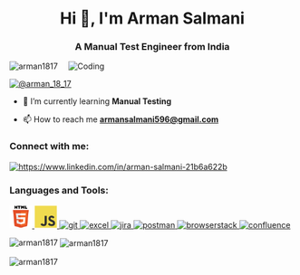 
<h1 align="center">Hi 👋, I'm Arman Salmani</h1>
<h3 align="center">A Manual Test Engineer from India</h3>
<img align="right" alt="Coding" width="400" src="https://camo.githubusercontent.com/19db51af5f90f1b152bc0b9078f5fe97053955be5074f03f17019c70345bdcdb/68747470733a2f2f6d69726f2e6d656469756d2e636f6d2f6d61782f313336302f302a37513379765349765f7430696f4a2d5a2e676966">

<p align="left"> <img src="https://komarev.com/ghpvc/?username=arman1817&label=Profile%20views&color=0e75b6&style=flat" alt="arman1817" /> </p>

<p align="left"> <a href="https://twitter.com/@arman_18_17" target="blank"><img src="https://img.shields.io/twitter/follow/@arman_18_17?logo=twitter&style=for-the-badge" alt="@arman_18_17" /></a> </p>

- 🌱 I’m currently learning **Manual Testing**

- 📫 How to reach me **armansalmani596@gmail.com**


<h3 align="left">Connect with me:</h3>
<p align="left">
<a href="https://www.linkedin.com/in/arman-salmani-21b6a622b/" target="blank"><img align="center" src="https://raw.githubusercontent.com/rahuldkjain/github-profile-readme-generator/master/src/images/icons/Social/linked-in-alt.svg" alt="https://www.linkedin.com/in/arman-salmani-21b6a622b" height="30" width="40" /></a>
<h3 align="left">Languages and Tools:</h3>
<p align="left">
  <a href="https://www.w3.org/html/" target="_blank" rel="noreferrer"> 
    <img src="https://raw.githubusercontent.com/devicons/devicon/master/icons/html5/html5-original-wordmark.svg" alt="html5" width="40" height="40"/> 
  </a> 
  <a href="https://developer.mozilla.org/en-US/docs/Web/JavaScript" target="_blank" rel="noreferrer"> 
    <img src="https://raw.githubusercontent.com/devicons/devicon/master/icons/javascript/javascript-original.svg" alt="javascript" width="40" height="40"/> 
  </a> 
  <a href="https://git-scm.com/" target="_blank" rel="noreferrer"> 
    <img src="https://www.vectorlogo.zone/logos/git-scm/git-scm-icon.svg" alt="git" width="40" height="40"/> 
  </a>
  <a href="https://www.microsoft.com/en-us/microsoft-365/excel" target="_blank" rel="noreferrer"> 
    <img src="https://cdn.worldvectorlogo.com/logos/microsoft-excel-2013.svg" alt="excel" width="40" height="40"/> 
  </a>
  <a href="https://www.atlassian.com/software/jira?&aceid=&adposition=&adgroup=143485223644&campaign=18442427757&creative=687972927803&device=c&keyword=jira&matchtype=e&network=g&placement=&ds_kids=p73345677068&ds_e=GOOGLE&ds_eid=700000001558501&ds_e1=GOOGLE&gad_source=1&gclid=Cj0KCQjwtZK1BhDuARIsAAy2VztIR8XT65SId_psc5hAWpwKYDnuY-XM9kBDUr7BOyW0gpVx3eSFfFoaApIFEALw_wcB&gclsrc=aw.ds" target="_blank" rel="noreferrer"> 
    <img src="https://cdn.worldvectorlogo.com/logos/jira-1.svg" alt="jira" width="40" height="40"/> 
  </a>
  <a href="https://www.postman.com/" target="_blank" rel="noreferrer"> 
    <img src="https://www.vectorlogo.zone/logos/getpostman/getpostman-icon.svg" alt="postman" width="40" height="40"/> 
  </a>
  <a href="https://www.browserstack.com/" target="_blank" rel="noreferrer"> 
    <img src="https://www.vectorlogo.zone/logos/browserstack/browserstack-icon.svg" alt="browserstack" width="40" height="40"/> 
  </a>
  <a href="https://www.atlassian.com/software/confluence" target="_blank" rel="noreferrer"> 
    <img src="https://cdn.worldvectorlogo.com/logos/confluence.svg" alt="confluence" width="40" height="40"/> 
  </a>
</p>
<p><img align="left" src="https://github-readme-stats.vercel.app/api/top-langs?username=arman1817&show_icons=true&locale=en&layout=compact" alt="arman1817" /></p>

<p>&nbsp;<img align="center" src="https://github-readme-stats.vercel.app/api?username=arman1817&show_icons=true&locale=en" alt="arman1817" /></p>

<p><img align="center" src="https://github-readme-streak-stats.herokuapp.com/?user=arman1817&" alt="arman1817" /></p>
